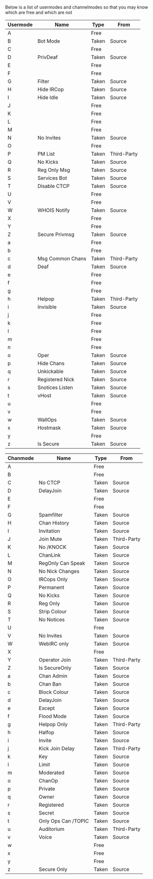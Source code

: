 Below is a list of usermodes and channelmodes so that you may know which are free and which are not

| Usermode | Name | Type | From |
|------|------|--------|----|
A | | Free |
B | Bot Mode | Taken | Source
C | | Free |
D | PrivDeaf | Taken | Source
E | | Free |
F | | Free |
G | Filter | Taken | Source
H | Hide IRCop | Taken | Source
I | Hide Idle | Taken | Source
J | | Free |
K | | Free |
L | | Free |
M | | Free |
N | No Invites | Taken | Source
O | | Free |
P | PM List | Taken | Third-Party
Q | No Kicks | Taken | Source
R | Reg Only Msg | Taken | Source
S | Services Bot | Taken | Source
T | Disable CTCP | Taken | Source
U | | Free |
V | | Free |
W | WHOIS Notify | Taken | Source
X | | Free |
Y | | Free |
Z | Secure Privmsg | Taken | Source
a | | Free |
b | | Free |
c | Msg Common Chans | Taken | Third-Party
d | Deaf | Taken | Source
e | | Free |
f | | Free |
g | | Free |
h | Helpop | Taken | Third-Party
i | Invisible | Taken | Source
j | | Free |
k | | Free |
l | | Free |
m | | Free |
n | | Free |
o | Oper | Taken | Source
p | Hide Chans | Taken | Source
q | Unkickable | Taken | Source
r | Registered Nick | Taken | Source
s | Snotices Listen | Taken | Source
t | vHost | Taken | Source
u | | Free |
v | | Free |
w | WallOps | Taken | Source
x | Hostmask | Taken | Source
y | | Free |
z | Is Secure | Taken | Source



| Chanmode | Name | Type | From |
|------|------|--------|----|
A | | Free |
B | | Free |
C | No CTCP | Taken | Source
D | DelayJoin | Taken | Source
E | | Free |
F | | Free |
G | Spamfilter | Taken | Source
H | Chan History | Taken | Source
I | Invitation | Taken | Source
J | Join Mute | Taken | Third-Party
K | No /KNOCK | Taken | Source
L | ChanLink | Taken | Source
M | RegOnly Can Speak | Taken | Source
N | No Nick Changes | Taken | Source
O | IRCops Only | Taken | Source
P | Permanent | Taken | Source
Q | No Kicks | Taken | Source
R | Reg Only | Taken | Source
S | Strip Colour | Taken | Source
T | No Notices | Taken | Source
U | | Free |
V | No Invites | Taken | Source
W | WebIRC only | Taken | Source
X | | Free |
Y | Operator Join | Taken | Third-Party 
Z | Is SecureOnly | Taken | Source
a | Chan Admin | Taken | Source
b | Chan Ban | Taken | Source
c | Block Colour | Taken | Source
d | DelayJoin | Taken | Source
e | Except | Taken | Source
f | Flood Mode | Taken | Source
g | Helpop Only | Taken | Third-Party
h | Halfop | Taken | Source
i | Invite | Taken | Source
j | Kick Join Delay | Taken | Third-Party
k | Key | Taken | Source
l | Limit | Taken | Source
m | Moderated | Taken | Source
o | ChanOp | Taken | Source
p | Private | Taken | Source
q | Owner | Taken | Source
r | Registered | Taken | Source
s | Secret | Taken | Source
t | Only Ops Can /TOPIC | Taken | Source
u | Auditorium | Taken | Third-Party
v | Voice | Taken | Source
w | | Free |
x | | Free |
y | | Free |
z | Secure Only | Taken | Source
